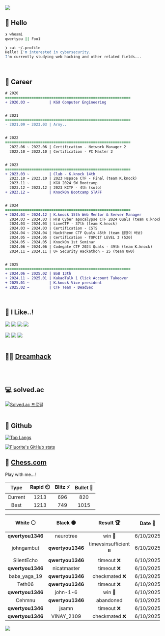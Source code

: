 <div align=left>
  <img src="https://capsule-render.vercel.app/api?type=waving&height=300&color=00f0e0&text=•⩊•" />
<br>

## 👋 Hello
```zsh
❯ whoami
qwertyou || Foo1

❯ cat ~/.profile
Hello! I'm interested in cybersecurity.
I'm currently studying web hacking and other related fields...
```
<br>
  
## 🌱 Career
```diff
# 2020
=========================================================
+ 2020.03 ~         | KGU Computer Engineering


# 2021
=========================================================
- 2021.09 ~ 2023.03 | Army..


# 2022
=========================================================
  2022.06 ~ 2022.06 | Certification - Network Manager 2
  2022.10 ~ 2022.10 | Certification - PC Master 2


# 2023
=========================================================
+ 2023.03 ~         | Club - K.knock 14th
  2023.10 ~ 2023.10 | 2023 Hspace CTF - Final (team K.knock)
  2023.11 ~         | KGU 2024 SW Bootcamp
  2023.12 ~ 2023.12 | 2023 KCTF - 4th (solo)
+ 2023.12 ~         | KnockOn Bootcamp STAFF


# 2024
=========================================================
+ 2024.03 ~ 2024.12 | K.knock 15th Web Mentor & Server Manager
  2024.03 ~ 2024.03 | HTB Cyber apocalypse CTF 2024 Quals (team K.knock)
  2024.03 ~ 2024.03 | LineCTF - 37th (team K.knock)
  2024.03 ~ 2024.03 | Certification - CSTS
  2024.04 ~ 2024.04 | Hacktheon CTF Quals 45th (team 팀장이 바보)
  2024.05 ~ 2024.05 | Certification - TOPCIT LEVEL 3 (520)
  2024.05 ~ 2024.05 | KnockOn 1st Seminar
  2024.06 ~ 2024.06 | Codegate CTF 2024 Quals - 49th (team K.knock)
  2024.11 ~ 2024.11 | U+ Security Hackathon - 25 (team 0w0)


# 2025
=========================================================
+ 2024.06 ~ 2025.02 | BoB 13th
+ 2024.11 ~ 2025.01 | KakaoTalk 1 Click Account Takeover
+ 2025.01 ~         | K.knock Vice president
+ 2025.02 ~         | CTF Team - DeadSec
```
<br>

## 🔨 I Like..!
<img src="https://img.shields.io/badge/Java-ED8B00?style=for-the-badge&logo=openjdk&logoColor=white">
<img src="https://img.shields.io/badge/python-3776AB?style=for-the-badge&logo=python&logoColor=white">
<img src="https://img.shields.io/badge/PHP-777BB4?style=for-the-badge&logo=php&logoColor=white">
<img src="https://img.shields.io/badge/Node.js-43853D?style=for-the-badge&logo=node.js&logoColor=white">
<br><br>
<img src="https://img.shields.io/badge/linux-FCC624?style=for-the-badge&logo=linux&logoColor=black"> 
<img src="https://img.shields.io/badge/docker-%230db7ed.svg?style=for-the-badge&logo=docker&logoColor=white">
<img src="https://img.shields.io/badge/GIT-E44C30?style=for-the-badge&logo=git&logoColor=white">
<br><br>

## 👨‍💻 [Dreamhack](https://dreamhack.io/users/40186)
<br><br>


## 💻 solved.ac
[![Solved.ac
프로필](http://mazassumnida.wtf/api/v2/generate_badge?boj=qwertyou)](https://solved.ac/qwertyou)
<br><br>

## 🚀 Github
[![Top Langs](https://github-readme-stats.vercel.app/api/top-langs/?username=qw3rtyou&layout=compact)](https://github.com/qw3rtyou/github-readme-stats)

[![Fluorite's GitHub stats](https://github-readme-stats.vercel.app/api?username=qw3rtyou)](https://github.com/anuraghazra/github-readme-stats)

## 🏁 [Chess.com](https://www.chess.com/)
Play with me...!
<!--START_SECTION:chessStats-->
<!-- Automatically generated with https://github.com/Balastrong/chess-stats-action -->

| Type | Rapid ⏲️ | Blitz ⚡ | Bullet 🔫 |
|:---:|:---:|:---:|:---:|
| Current | 1213 | 696 | 820 |
| Best | 1213 | 749 | 1015 |

| White ⚪ | Black ⚫ | Result 🏆 | Date 📅 | Position 🗺️ | Type 🕕 |
|:---:|:---:|:---:|:---:|:---:|:---:|
| **qwertyou1346** | neurotree | win 🥇 | 6/10/2025 | <a href="http://www.ee.unb.ca/cgi-bin/tervo/fen.pl?select=8/p2k4/8/8/1N3n2/2KP4/P3q3/8 b - - 2 40">Link</a> | Bullet |
| johngambut | **qwertyou1346** | timevsinsufficient ⏸️ | 6/10/2025 | <a href="http://www.ee.unb.ca/cgi-bin/tervo/fen.pl?select=8/8/8/PK6/8/3k4/8/8 w - - 1 55">Link</a> | Bullet |
| SlientEcho | **qwertyou1346** | timeout ❌ | 6/10/2025 | <a href="http://www.ee.unb.ca/cgi-bin/tervo/fen.pl?select=6k1/ppp3pp/8/5p2/4r2P/1KP2N1R/P3r3/RN6 b - - 8 34">Link</a> | Bullet |
| **qwertyou1346** | nicatmaster | timeout ❌ | 6/10/2025 | <a href="http://www.ee.unb.ca/cgi-bin/tervo/fen.pl?select=1n2R3/7p/6pk/p3Kp2/8/4P3/P1r3PP/8 w - - 0 33">Link</a> | Bullet |
| baba_yaga_19 | **qwertyou1346** | checkmated ❌ | 6/10/2025 | <a href="http://www.ee.unb.ca/cgi-bin/tervo/fen.pl?select=8/8/2kQ2p1/2n2p2/5B2/3P4/P1P2PPP/1R2K1NR b K - 2 22">Link</a> | Bullet |
| Teth06 | **qwertyou1346** | timeout ❌ | 6/10/2025 | <a href="http://www.ee.unb.ca/cgi-bin/tervo/fen.pl?select=2k2b1r/1pp1Nppp/p4n2/8/8/4r2P/P1P1BP2/1R4K1 b - - 0 21">Link</a> | Bullet |
| **qwertyou1346** | john-1-6 | win 🥇 | 6/10/2025 | <a href="http://www.ee.unb.ca/cgi-bin/tervo/fen.pl?select=rnb1k2r/1pN2ppp/p2Q3n/2p1p3/4P3/5N2/PPP2PPP/R1B1K2R b KQ - 3 12">Link</a> | Bullet |
| Cehmnu | **qwertyou1346** | abandoned  | 6/10/2025 | <a href="http://www.ee.unb.ca/cgi-bin/tervo/fen.pl?select=r1b1k2r/pp2q1pp/B1p1p3/2P2p2/3Pp3/4P3/PP1N1PPP/R2QK2R b KQkq - 0 11">Link</a> | Bullet |
| **qwertyou1346** | jsamn | timeout ❌ | 6/10/2025 | <a href="http://www.ee.unb.ca/cgi-bin/tervo/fen.pl?select=4Q1nr/2pp1pk1/2n1p2p/4P3/3P3N/6Pp/2q2P1P/5K2 w - - 0 24">Link</a> | Bullet |
| **qwertyou1346** | VINAY_2109 | checkmated ❌ | 6/10/2025 | <a href="http://www.ee.unb.ca/cgi-bin/tervo/fen.pl?select=rnb1k1nr/pp2bpp1/2pp4/4P3/8/1PNQ1B2/P1P2PPq/R4RK1 w kq - 0 15">Link</a> | Bullet |

<!--END_SECTION:chessStats-->


<img src="https://capsule-render.vercel.app/api?type=waving&color=00f0e0&height=150&section=footer" />
</div>


